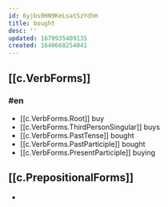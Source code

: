 ```yaml
---
id: 6yjbs0HN9KeLsatSzYdhH
title: bought
desc: ''
updated: 1670935409135
created: 1640668254041
---
```


## [[c.VerbForms]]

### #en

- [[c.VerbForms.Root]] buy
- [[c.VerbForms.ThirdPersonSingular]] buys
- [[c.VerbForms.PastTense]] bought
- [[c.VerbForms.PastParticiple]] bought
- [[c.VerbForms.PresentParticiple]] buying


## [[c.PrepositionalForms]]

-  

